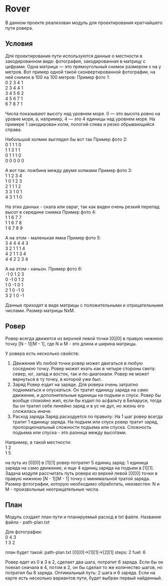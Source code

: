 # Rover

В данном проекте реализован модуль для проектирования кратчайшего пути ровера.

## Условия

Для проектирования пути используются данные о местности в закодированном виде: фотография, закодированная в матрицу с цифрами. Одна матрица — это прямоугольный снимок размером х на y метров. Вот пример одной такой сконвертированной фотографии, на ней снимок в 100 на 100 метров:
Пример фото 1: <br>
0 2 3 4 1<br>
2 3 4 4 1<br>
3 4 5 6 2<br>
4 5 6 7 1<br>
6 7 8 7 1<br>

Числа показывают высоту над уровнем моря. 0 — это высота ровно на уровне моря, а, например, 4 — это 4 единицы над уровнем моря. На примере 1 закодирован холм, пологий слева и резко обрывающийся справа.

Небольшой холмик выглядел бы вот так
Пример фото 2: <br> 
0 1 1 1 0<br>
1 1 3 1 1<br>
0 1 1 1 0<br>
0 0 0 0 0<br>

А вот так: ложбина между двумя холмами
Пример фото 3:<br> 
1 1 2 3 4<br>
1 0 1 2 3<br>
2 1 1 1 2<br>
3 3 1 0 1<br>
4 3 1 1 0<br>

На этих данных - скала или овраг, так как виден очень резкий перепад высот в середине снимка
Пример фото 4:<br> 
1 1 6 7 7<br>
1 1 6 7 8<br>
1 6 7 8 9<br>

А на этом - маленькая ямка 
Пример фото 5: <br>
3 4 4 4 4 3<br>
3 2 1 1 1 4<br>
4 2 1 1 3 4<br>
4 4 2 2 3 4<br>

А на этом - каньон.
Пример фото 6:<br>
-1 0 1 2 3<br>
0 -1 0 1 2<br>
1 0 -1 0 1<br>
2 1 0 -1 0<br>
3 2 1 0 -1<br>

Данные приходят в виде матрицы с положительными и отрицательными числами. Размер матрицы NxM.

## Ровер

Ровер всегда движется из верхней левой точки [0][0] в правую нижнюю точку [N - 1][M - 1], где N и M - это длина и ширина матрицы.

У ровера есть несколько свойств:

1. Движение
Из любой точки ровер может двигаться в любую соседнюю точку. Ровер может ехать как в четыре стороны света: север, юг, запад и восток, так и по-диагонали. Ровер не может вернуться в ту точку, в которой уже был.
2. Заряд
Ровер ездит на заряде. Для ровера очень затратно подниматься и опускаться. Он тратит единицу заряда на само движение, и дополнительные единицы на подъем и спуск. Ровер бы вообще спокойно жил, если бы ездил по асфальту в Беларуси, тогда бы он тратил себе линейно заряд и в ус не дул, но жизнь его сложилась иначе.
3. Расход заряда
Заряд расходуется по правилу:
На 1 шаг ровер всегда тратит 1 единицу заряда. На подъем или спуск ровер тратит заряд, пропорциональный сложности подъема или спуска. Сложность подъема или спуска - это разница между высотами.

Например, в такой местности: <br>
1 2<br>
1 5<br>

на путь из [0][0] в [1][1] ровер потратит 5 единиц заряд: 1 единица заряда на само движение, и еще 4 единиц заряда на подъем в [1][1].
Задача модуля рассчитать путь ровера из верхей левой [0][0] точки в правую нижнюю [N - 1][M - 1] точку с минимальной тратой заряда. 
Размер фотографии, которую необходимо обработать, неизвестен: N и M - произвольные неотрицательные числа.

## План

Модуль создает план пути и планируемый расход в txt файле. Название файла - path-plan.txt

Для фотографии:<br>
0 4 3<br>
1 3 2<br>

план будет такой:
path-plan.txt
[0][0]->[1][1]->[2][1]
steps: 2
fuel: 6

Ровер едет из 0 в 3 в 2, сделает два шага, потратит 6 заряда. Если бы он поехал сначала в 4, потом в 2, он бы сделал то же количество шагов, но потратил бы 8 заряда. Оптимальный путь: 2 шага и 6 заряда.
Если на карте есть несколько вариантов пути, будет выбран первый найденный.
